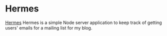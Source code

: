 # Hermes
[Hermes](http://i.imgur.com/UoEntto.jpg)
Hermes is a simple Node server application to keep track of getting users' emails for a mailing list for my blog.
